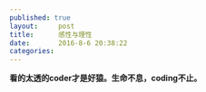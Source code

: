 ```yaml
---
published: true
layout:     post
title:      感性与理性
date:       2016-8-6 20:38:22
categories:
---
```



**看的太透的coder才是好猿。生命不息，coding不止。**
